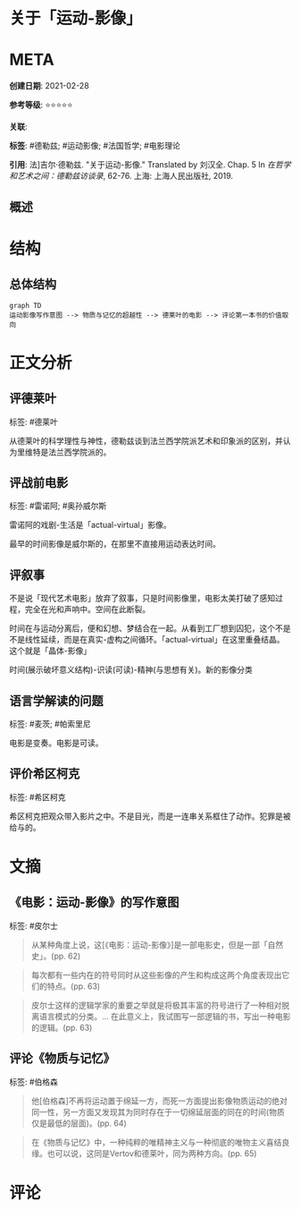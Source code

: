 # 关于「运动-影像」

# META

**创建日期**: 2021-02-28

**参考等级**: ⭐⭐⭐⭐⭐

**关联**: 

**标签**: #德勒兹; #运动影像; #法国哲学; #电影理论

**引用**: 法]吉尔·德勒兹. "关于运动-影像." Translated by 刘汉全. Chap. 5 In *在哲学和艺术之间：德勒兹访谈录*, 62-76. 上海: 上海人民出版社, 2019.

## 概述


# 结构

## 总体结构

```mermaid
graph TD
运动影像写作意图 --> 物质与记忆的超越性 --> 德莱叶的电影 --> 评论第一本书的价值取向
```

# 正文分析

## 评德莱叶

标签: #德莱叶

从德莱叶的科学理性与神性，德勒兹谈到法兰西学院派艺术和印象派的区别，并认为里维特是法兰西学院派的。

## 评战前电影

标签: #雷诺阿; #奥孙威尔斯

雷诺阿的戏剧-生活是「actual-virtual」影像。

最早的时间影像是威尔斯的，在那里不直接用运动表达时间。

## 评叙事

不是说「现代艺术电影」放弃了叙事，只是时间影像里，电影太美打破了感知过程，完全在光和声响中。空间在此断裂。

时间在与运动分离后，便和幻想、梦结合在一起。从看到工厂想到囚犯，这个不是不是线性延续，而是在真实-虚构之间循环。「actual-virtual」在这里重叠结晶。这个就是「晶体-影像」

时间(展示破坏意义结构)-识读(可读)-精神(与思想有关)。新的影像分类

## 语言学解读的问题

标签: #麦茨; #帕索里尼

电影是变奏。电影是可读。

## 评价希区柯克

标签: #希区柯克

希区柯克把观众带入影片之中。不是目光，而是一连串关系框住了动作。犯罪是被给与的。



# 文摘

## 《电影：运动-影像》的写作意图

标签: #皮尔士

> 从某种角度上说，这[《电影：运动-影像》]是一部电影史，但是一部「自然史」。(pp. 62)

> 每次都有一些内在的符号同时从这些影像的产生和构成这两个角度表现出它们的特点。(pp. 63)

> 皮尔士这样的逻辑学家的重要之举就是将极其丰富的符号进行了一种相对脱离语言模式的分类。... 在此意义上，我试图写一部逻辑的书，写出一种电影的逻辑。(pp. 63)

## 评论《物质与记忆》

标签: #伯格森

> 他[伯格森]不再将运动置于绵延一方，而死一方面提出影像物质运动的绝对同一性，另一方面又发现其为同时存在于一切绵延层面的同在的时间(物质仅是最低的层面)。(pp. 64)

> 在《物质与记忆》中，一种纯粹的唯精神主义与一种彻底的唯物主义喜结良缘。也可以说，这同是Vertov和德莱叶，同为两种方向。(pp. 65)

# 评论